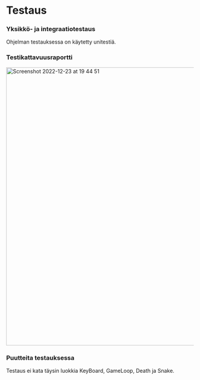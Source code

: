 # Testaus
### Yksikkö- ja integraatiotestaus
Ohjelman testauksessa on käytetty unitestiä.
### Testikattavuusraportti
<img width="746" alt="Screenshot 2022-12-23 at 19 44 51" src="https://user-images.githubusercontent.com/101987621/209381324-129eae1b-c15e-453b-b0a9-15768c5a9537.png">

### Puutteita testauksessa
Testaus ei kata täysin luokkia KeyBoard, GameLoop, Death ja Snake.
